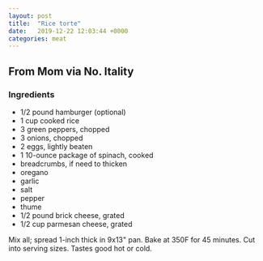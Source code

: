 ```yaml
---
layout: post
title:  "Rice torte"
date:   2019-12-22 12:03:44 +0000
categories: meat
---
```


## From Mom via No. Itality
### Ingredients
* 1/2 pound hamburger (optional)
* 1 cup cooked rice
* 3 green peppers, chopped
* 3 onions, chopped
* 2 eggs, lightly beaten
* 1 10-ounce package of spinach, cooked
* breadcrumbs, if need to thicken
* oregano
* garlic
* salt
* pepper
* thume
* 1/2 pound brick cheese, grated
* 1/2 cup parmesan cheese, grated


Mix all; spread 1-inch thick in 9x13" pan. Bake at 350F for 45 minutes. Cut into serving sizes. Tastes good hot or cold.
